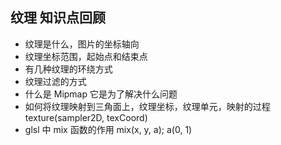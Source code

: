 ## 纹理 知识点回顾

-   纹理是什么，图片的坐标轴向
-   纹理坐标范围，起始点和结束点
-   有几种纹理的环绕方式
-   纹理过滤的方式
-   什么是 Mipmap 它是为了解决什么问题
-   如何将纹理映射到三角面上，纹理坐标，纹理单元，映射的过程 texture(sampler2D, texCoord)
-   glsl 中 mix 函数的作用 mix(x, y, a); a(0, 1)
